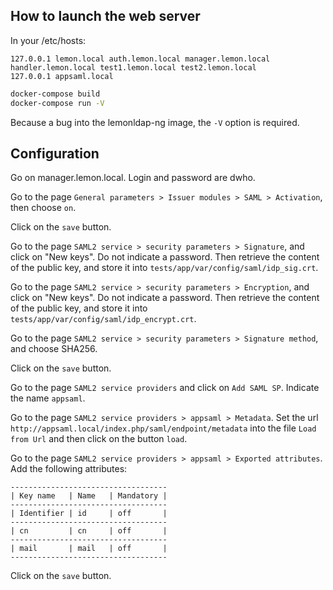 

How to launch the web server
-----------------------------

In your /etc/hosts:

```
127.0.0.1 lemon.local auth.lemon.local manager.lemon.local handler.lemon.local test1.lemon.local test2.lemon.local
127.0.0.1 appsaml.local
```


```bash
docker-compose build
docker-compose run -V
```

Because a bug into the lemonldap-ng image, the `-V` option is required. 


Configuration
-------------

Go on manager.lemon.local. Login and password are dwho.


Go to the page `General parameters > Issuer modules > SAML > Activation`,
then choose `on`. 

Click on the `save` button.

Go to the page `SAML2 service > security parameters > Signature`, and click
on "New keys". Do not indicate a password. Then retrieve the content of the
public key, and store it into `tests/app/var/config/saml/idp_sig.crt`.

Go to the page `SAML2 service > security parameters > Encryption`, and click
on "New keys". Do not indicate a password. Then retrieve the content of the
public key, and store it into `tests/app/var/config/saml/idp_encrypt.crt`.

Go to the page `SAML2 service > security parameters > Signature method`, 
and choose SHA256.

Click on the `save` button.

Go to the page `SAML2 service providers` and click on `Add SAML SP`.
Indicate the name `appsaml`.

Go to the page `SAML2 service providers > appsaml > Metadata`.
Set the url `http://appsaml.local/index.php/saml/endpoint/metadata` into
the file `Load from Url` and then click on the button `load`.

Go to the page `SAML2 service providers > appsaml > Exported attributes`.
Add the following attributes:

```
-----------------------------------
| Key name   | Name   | Mandatory |
-----------------------------------
| Identifier | id     | off       |
-----------------------------------
| cn         | cn     | off       |
-----------------------------------
| mail       | mail   | off       |
-----------------------------------
```

Click on the `save` button.

